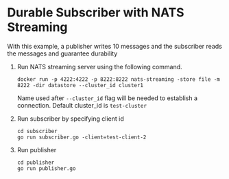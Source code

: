 # Durable Subscriber with NATS Streaming

With this example, a publisher writes 10 messages and the subscriber reads the messages and guarantee durability

1. Run NATS streaming server using the following command. 

    `docker run -p 4222:4222 -p 8222:8222 nats-streaming -store file -m 8222 -dir datastore --cluster_id cluster1`

    Name used after `--cluster_id` flag will be needed to establish a connection. Default cluster_id is `test-cluster`

2. Run subscriber by specifying client id
    ```
    cd subscriber
    go run subscriber.go -client=test-client-2
    ```

3. Run publisher 
    ```
    cd publisher
    go run publisher.go 
    ```